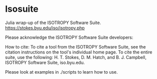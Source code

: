 # Isosuite

Julia wrap-up of the ISOTROPY Software Suite. 
https://stokes.byu.edu/iso/isotropy.php

Please acknowledge the ISOTROPY Software Suite developers:

How to cite: To cite a tool from the ISOTROPY Software Suite, see the citation instructions on the tool's individual home page. To cite the entire suite, use the following:
H. T. Stokes, D. M. Hatch, and B. J. Campbell, ISOTROPY Software Suite, iso.byu.edu.

Please look at examples in ./scripts to learn how to use. 
